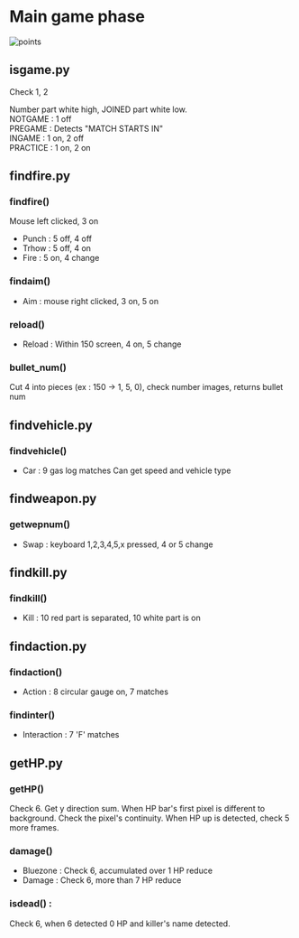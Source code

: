 # Main game phase
![points](https://user-images.githubusercontent.com/76416010/108980497-12c2db80-76cf-11eb-942a-c915c2ee3d2c.png)

## isgame.py
Check 1, 2

Number part white high, JOINED part white low.  
NOTGAME : 1 off  
PREGAME : Detects "MATCH STARTS IN"  
INGAME : 1 on, 2 off  
PRACTICE : 1 on, 2 on  

## findfire.py
### findfire()
Mouse left clicked, 3 on
* Punch : 5 off, 4 off
* Trhow : 5 off, 4 on
* Fire : 5 on, 4 change
### findaim()
* Aim : mouse right clicked, 3 on, 5 on
### reload()
* Reload : Within 150 screen, 4 on, 5 change

### bullet_num() 
Cut 4 into pieces (ex : 150 -> 1, 5, 0), check number images, returns bullet num

## findvehicle.py
### findvehicle() 
* Car : 9 gas log matches
Can get speed and vehicle type

## findweapon.py
### getwepnum()
* Swap : keyboard 1,2,3,4,5,x pressed, 4 or 5 change

## findkill.py
### findkill()
* Kill : 10 red part is separated, 10 white part is on

## findaction.py
### findaction()
* Action : 8 circular gauge on, 7 matches
### findinter() 
* Interaction : 7 'F' matches

## getHP.py
### getHP()
Check 6. Get y direction sum.
When HP bar's first pixel is different to background.
Check the pixel's continuity.
When HP up is detected, check 5 more frames.
### damage()
* Bluezone : Check 6, accumulated over 1 HP reduce
* Damage : Check 6, more than 7 HP reduce
### isdead() :
Check 6, when 6 detected 0 HP and killer's name detected.
